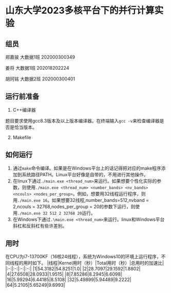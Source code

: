 # 山东大学2023多核平台下的并行计算实验

## 组员

郑嘉骏 大数据1班 202000300349

姜将 大数据1班 202018202224

胡珂铭 大数据2班 202000300401

## 运行前准备

1. C++编译器

题目要求使用gcc8.3版本及以上版本编译器。在终端输入```gcc -v```来检查编译器是否是恰当版本。

2. Makefile

## 如何运行

1. 通过```make```命令编译。如果是在Windows平台上的话记得把对应的make程序添加到系统路径PATH。Linux平台好像是自带的，不用进行其他操作。
2. 在linux下通过```./main.exe <thread_num>```来运行。如果想要个性化实际的参数，则使用```./main.exe <thread_num> <number_bands> <nv_bands> <ncouls> <nodes_per_group>```。例如，想要用32线程运行程序，则用```./main.exe 16```。如果想要32线程,number_bands=512,nvband = 2,ncouls = 32768,nodes_per_group = 20的参数下运行，则使用```./main.exe 32 512 2 32768 20```运行。
3. 在Windows下通过```.\main.exe <thread_num>```来运行。linux和Windows平台斜杠和反斜杠有些许差别。

## 用时

在CPU为i7-13700KF（16核24线程），系统为Windows10的环境上运行程序，不同线程的用时如下。
|线程|Kernel用时（秒）|Total用时（秒）|总用时的加速比|
|:-:|:-:|:-:|:-:|
|1|54.3182|54.8251|1.0|
|2|28.7097|29.1592|1.8802|
|4|27.6508|28.0933|1.9515|
|8|7.85286|8.2945|6.6098|
|16|5.99294|6.44185|8.5108|
|32|5.49899|5.94489|9.2222|
|64|5.2105|5.65249|9.6993|
